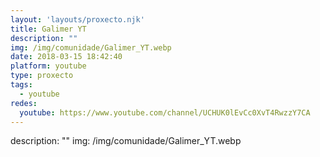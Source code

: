 ```yaml
---
layout: 'layouts/proxecto.njk'
title: Galimer YT
description: ""
img: /img/comunidade/Galimer_YT.webp
date: 2018-03-15 18:42:40
platform: youtube
type: proxecto
tags:
  - youtube
redes:
  youtube: https://www.youtube.com/channel/UCHUK0lEvCc0XvT4RwzzY7CA
---
```

description: ""
img: /img/comunidade/Galimer_YT.webp
